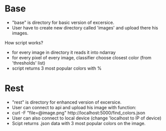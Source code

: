 # Base
* "base" is directory for basic version of excersice. 
* User have to create new directory called 'images' and upload there his images.

How script works?
* for every image in directory it reads it into ndarray
* for every pixel of every image, classifier choose closest color (from 'thresholds' list)
* script returns 3 most popular colors with %

# Rest
* "rest" is directory for enhanced version of excersice.
* User can connect to api and upload his image with function:
* curl -F "file=@image.png" http://localhost:5000/find_colors.json 
* User can also connect to local device (change 'localhost to IP of device)
* Scipt returns .json data with 3 most popular colors on the image.
